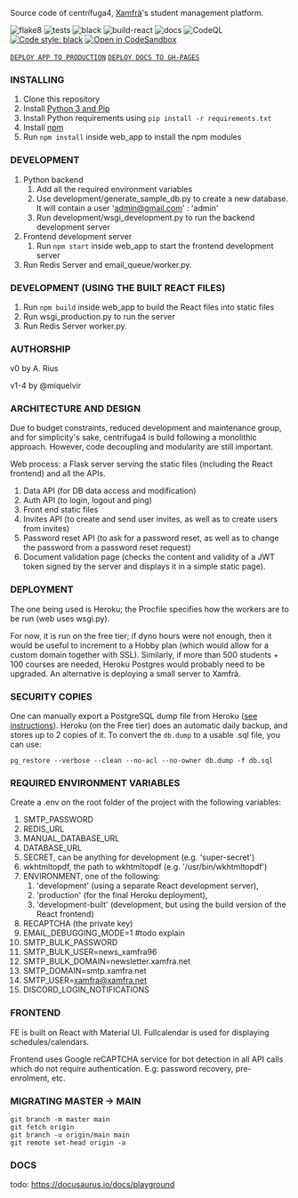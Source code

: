 Source code of centrífuga4, [Xamfrà](https://xamfra.net)'s student management platform.

![flake8](https://github.com/miquelvir/centrifuga4/actions/workflows/flake8.yml/badge.svg)
![tests](https://github.com/miquelvir/centrifuga4/actions/workflows/test.yml/badge.svg)
![black](https://github.com/miquelvir/centrifuga4/actions/workflows/black.yml/badge.svg)
![build-react](https://github.com/miquelvir/centrifuga4/actions/workflows/build-react.yml/badge.svg)
![docs](https://github.com/miquelvir/centrifuga4/actions/workflows/docs.yml/badge.svg)
![CodeQL](https://github.com/miquelvir/centrifuga4/actions/workflows/codeql-analysis.yml/badge.svg)
[![Code style: black](https://img.shields.io/badge/code%20style-black-000000.svg)](https://github.com/psf/black)
[![Open in CodeSandbox](https://img.shields.io/badge/Open%20in-CodeSandbox-blue?style=flat-square&logo=codesandbox)](https://githubbox.com/miquelvir/centrifuga4)


[`DEPLOY APP TO PRODUCTION`](https://github.com/miquelvir/centrifuga4/actions/workflows/deploy-heroku.yml)
[`DEPLOY DOCS TO GH-PAGES`](https://github.com/miquelvir/centrifuga4/actions/workflows/deploy-docs.yml)

### INSTALLING
1. Clone this repository
2. Install [Python 3 and Pip](https://www.python.org/downloads/)
3. Install Python requirements using `pip install -r requirements.txt`
4. Install [npm](https://www.npmjs.com/get-npm)
5. Run `npm install` inside web_app to install the npm modules

### DEVELOPMENT
1. Python backend
    1. Add all the required environment variables
    2. Use development/generate_sample_db.py to create a new database. It will contain a user 'admin@gmail.com' : 'admin'
    3. Run development/wsgi_development.py to run the backend development server
2. Frontend development server
    1. Run `npm start` inside web_app to start the frontend development server
3. Run Redis Server and email_queue/worker.py.

### DEVELOPMENT (USING THE BUILT REACT FILES)
1. Run `npm build` inside web_app to build the React files into static files
2. Run wsgi_production.py to run the server
3. Run Redis Server worker.py.

### AUTHORSHIP

v0 by A. Rius

v1-4 by @miquelvir

### ARCHITECTURE AND DESIGN

Due to budget constraints, reduced development and maintenance group, and for simplicity's sake, centrifuga4 is build
following a monolithic approach. However, code decoupling and modularity are still important.

Web process: a Flask server serving the static files (including the React frontend) and all the APIs.
   1. Data API (for DB data access and modification)
   2. Auth API (to login, logout and ping)
   3. Front end static files
   4. Invites API (to create and send user invites, as well as to create users from invites)
   5. Password reset API (to ask for a password reset, as well as to change the password from a password reset request)
   6. Document validation page (checks the content and validity of a JWT token signed by the server and displays it in a simple static page).

### DEPLOYMENT

The one being used is Heroku; the Procfile specifies how the workers are to be run (web uses wsgi.py).

For now, it is run on the free tier; if dyno hours were not enough, then it would be useful to increment to a Hobby plan
(which would allow for a custom domain together with SSL). Similarly, if more than 500 students + 100 courses are needed,
Heroku Postgres would probably need to be upgraded. An alternative is deploying a small server to Xamfrà.

### SECURITY COPIES

One can manually export a PostgreSQL dump file from Heroku ([see instructions](https://devcenter.heroku.com/articles/heroku-postgres-import-export)).
Heroku (on the Free tier) does an automatic daily backup, and stores up to 2 copies of it. To convert the `db.dump` to a usable .sql file,
you can use:

`pg_restore --verbose --clean --no-acl --no-owner db.dump -f db.sql`


### REQUIRED ENVIRONMENT VARIABLES

Create a .env on the root folder of the project with the following variables:
1. SMTP_PASSWORD
2. REDIS_URL
3. MANUAL_DATABASE_URL
4. DATABASE_URL
5. SECRET, can be anything for development (e.g. 'super-secret')
6. wkhtmltopdf, the path to wkhtmltopdf (e.g. '/usr/bin/wkhtmltopdf')
7. ENVIRONMENT, one of the following:
   1. 'development' (using a separate React development server),
   2. 'production' (for the final Heroku deployment),
   3. 'development-built' (development, but using the build version of the React frontend)
8. RECAPTCHA (the private key)
9. EMAIL_DEBUGGING_MODE=1  #todo explain
10. SMTP_BULK_PASSWORD
11. SMTP_BULK_USER=news_xamfra96
12. SMTP_BULK_DOMAIN=newsletter.xamfra.net
13. SMTP_DOMAIN=smtp.xamfra.net
14. SMTP_USER=xamfra@xamfra.net
15. DISCORD_LOGIN_NOTIFICATIONS

### FRONTEND

FE is built on React with Material UI. Fullcalendar is used for displaying schedules/calendars.

Frontend uses Google reCAPTCHA service for bot detection in all API calls which do not require authentication. E.g:
password recovery, pre-enrolment, etc.


### MIGRATING MASTER -> MAIN
```
git branch -m master main
git fetch origin
git branch -u origin/main main
git remote set-head origin -a
```

### DOCS
todo: https://docusaurus.io/docs/playground
